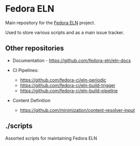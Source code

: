# Fedora ELN

Main repository for the [Fedora ELN](https://docs.fedoraproject.org/en-US/eln/) project.

Used to store various scripts and as a main issue tracker.

## Other repositories

* Documentation - https://github.com/fedora-eln/eln-docs

* CI Pipelines:
  * https://github.com/fedora-ci/eln-periodic
  * https://github.com/fedora-ci/eln-build-trigger
  * https://github.com/fedora-ci/eln-build-pipeline
  
* Content Definition
  * https://github.com/minimization/content-resolver-input

## ./scripts

Assorted scripts for maintaining Fedora ELN
